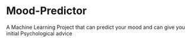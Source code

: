 # Mood-Predictor
A Machine Learning Project that can predict your mood and can give you initial Psychological advice
